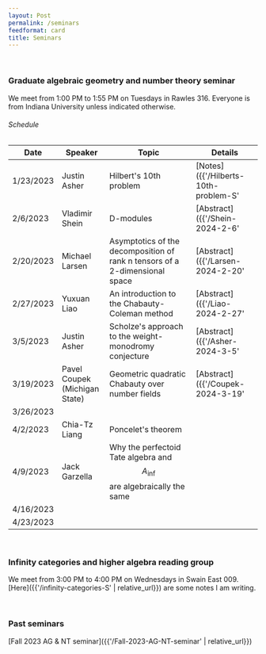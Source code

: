 ```yaml
---
layout: Post
permalink: /seminars
feedformat: card
title: Seminars
---
```




<br>

### Graduate algebraic geometry and number theory seminar

We meet from 1:00 PM to 1:55 PM on Tuesdays in Rawles 316. Everyone is from Indiana University unless indicated otherwise.


###### Schedule

| Date | Speaker | Topic | Details |
| -------- | ---------- | -------- | ---------- |
| 1/23/2023 | Justin Asher | Hilbert's 10th problem | [Notes]({{'/Hilberts-10th-problem-S' | relative_url}}) |
| 2/6/2023 | Vladimir Shein | D-modules | [Abstract]({{'/Shein-2024-2-6' | relative_url}}) |
| 2/20/2023 | Michael Larsen | Asymptotics of the decomposition of rank n tensors of a 2-dimensional space | [Abstract]({{'/Larsen-2024-2-20' | relative_url}}) |
| 2/27/2023 | Yuxuan Liao | An introduction to the Chabauty-Coleman method | [Abstract]({{'/Liao-2024-2-27' | relative_url}}) |
| 3/5/2023 | Justin Asher | Scholze's approach to the weight-monodromy conjecture | [Abstract]({{'/Asher-2024-3-5' | relative_url}}) |
| 3/19/2023 | Pavel Coupek <br> (Michigan State) | Geometric quadratic Chabauty over number fields | [Abstract]({{'/Coupek-2024-3-19' | relative_url}}) |
| 3/26/2023 | | | |
| 4/2/2023 | Chia-Tz Liang | Poncelet's theorem | |
| 4/9/2023 | Jack Garzella | Why the perfectoid Tate algebra and $$ A_{\text{inf}} $$ are algebraically the same | |
| 4/16/2023 | | | |
| 4/23/2023 | | | |




<br>

### Infinity categories and higher algebra reading group

We meet from 3:00 PM to 4:00 PM on Wednesdays in Swain East 009. [Here]({{'/infinity-categories-S' | relative_url}}) are some notes I am writing.




<br> 

### Past seminars

[Fall 2023 AG & NT seminar]({{'/Fall-2023-AG-NT-seminar' | relative_url}})

